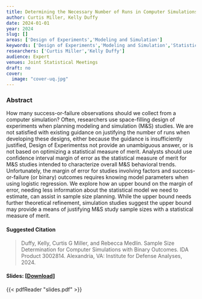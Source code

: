 ```yaml
---
title: Determining the Necessary Number of Runs in Computer Simulations with Binary Outcomes
author: Curtis Miller, Kelly Duffy
date: 2024-01-01
year: 2024
slug: []
areas: ['Design of Experiments','Modeling and Simulation']
keywords: ['Design of Experiments','Modeling and Simulation','Statistics','Space-Filling Designs']
researchers: ['Curtis Miller','Kelly Duffy']
audience: Expert
venues: Joint Statistical Meetings
draft: no
cover:
  image: "cover-uq.jpg"
---
```




### Abstract
How many success-or-failure observations should we collect from a computer simulation? Often, researchers use space-filling design of experiments when planning modeling and simulation (M&S) studies. We are not satisfied with existing guidance on justifying the number of runs when developing these designs, either because the guidance is insufficiently justified, Design of Experimentss not provide an unambiguous answer, or is not based on optimizing a statistical measure of merit. Analysts should use confidence interval margin of error as the statistical measure of merit for M&S studies intended to characterize overall M&S behavioral trends. Unfortunately, the margin of error for studies involving factors and success-or-failure (or binary) outcomes requires knowing model parameters when using logistic regression. We explore how an upper bound on the margin of error, needing less information about the statistical model we need to estimate, can assist in sample size planning. While the upper bound needs further theoretical refinement, simulation studies suggest the upper bound may provide a means of justifying M&S study sample sizes with a statistical measure of merit.

#### Suggested Citation
> Duffy, Kelly, Curtis G Miller, and Rebecca Medlin. Sample Size Determination for Computer Simulations with Binary Outcomes. IDA Product 3002814. Alexandria, VA: Institute for Defense Analyses, 2024.

#### Slides: [[Download](slides.pdf)]
{{< pdfReader "slides.pdf" >}}




